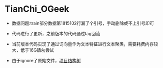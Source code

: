 # TianChi_OGeek

- 数据问题:train部分数据第1815102行漏了个引号，手动删除或不上引号即可

- 代码进行了更新，之前版本的代码通过tag回滚

- 当前版本代码实现了通过词向量作为文本特征进行文本聚类，需要耗费内存较大，低于16G请勿尝试

- 由于ignore了原始文件，[项目结构树](file:tree.txt)


